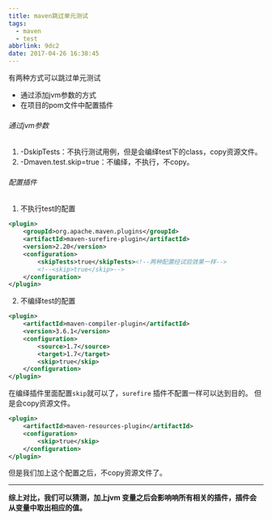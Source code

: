 ```yaml
---
title: maven跳过单元测试
tags:
  - maven
  - test
abbrlink: 9dc2
date: 2017-04-26 16:38:45
---
```


有两种方式可以跳过单元测试
- 通过添加jvm参数的方式
- 在项目的pom文件中配置插件

###### 通过jvm参数
1. -DskipTests：不执行测试用例，但是会编绎test下的class，copy资源文件。
2. -Dmaven.test.skip=true：不编绎，不执行，不copy。


###### 配置插件
1. 不执行test的配置

```xml
<plugin>
    <groupId>org.apache.maven.plugins</groupId>
    <artifactId>maven-surefire-plugin</artifactId>
    <version>2.20</version>
    <configuration>
        <skipTests>true</skipTests><!--两种配置经试验效果一样-->
        <!--<skip>true</skip>-->
    </configuration>
</plugin>
```

2. 不编绎test的配置

```xml
<plugin>
    <artifactId>maven-compiler-plugin</artifactId>
    <version>3.6.1</version>
    <configuration>
        <source>1.7</source>
        <target>1.7</target>
        <skip>true</skip>
    </configuration>
</plugin>

```
在编绎插件里面配置`skip`就可以了，`surefire` 插件不配置一样可以达到目的。
但是会copy资源文件。
```xml
<plugin>
    <artifactId>maven-resources-plugin</artifactId>
    <configuration>
        <skip>true</skip>
    </configuration>
</plugin>
```
但是我们加上这个配置之后，不copy资源文件了。

---
**综上对比，我们可以猜测，加上jvm 变量之后会影响响所有相关的插件，插件会从变量中取出相应的值。**
